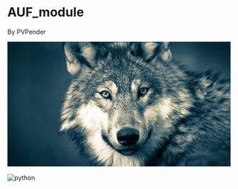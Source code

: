 AUF_module
=====================

By PVPender

![5dc1288902e8bd657e2f3d9c.jpg](5dc1288902e8bd657e2f3d9c.jpg)

![python](https://badgen.net/badge/:python/:3.8.3/:red?icon=github)
